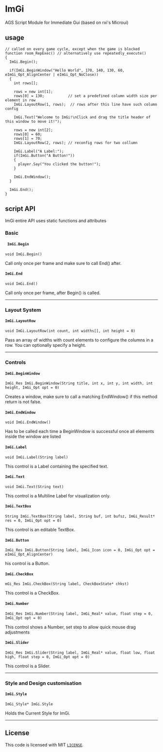 # ImGi
AGS Script Module for Immediate Gui (based on rxi's Microui)

## usage

```AGS Script
// called on every game cycle, except when the game is blocked
function room_RepExec() // alternatively use repeatedly_execute() 
{
  ImGi.Begin(); 
    
  if(ImGi.BeginWindow("Hello World", 170, 140, 130, 60, eImGi_Opt_AlignCenter | eImGi_Opt_NoClose))
  {
    int rows[];
        
    rows = new int[1];
    rows[0] = 130;           // set a predefined column width size per element in row
    ImGi.LayoutRow(1, rows);  // rows after this line have such column config
       
    ImGi.Text("Welcome to ImGi!\nClick and drag the title header of this window to move it!");
           
    rows = new int[2];
    rows[0] = 60;
    rows[1] = 70;
    ImGi.LayoutRow(2, rows); // reconfig rows for two collumn
        
    ImGi.Label("A Label:");
    if(ImGi.Button("A Button!"))
    {
      player.Say("You clicked the button!");
    }    
  
    ImGi.EndWindow();
  }
    
  ImGi.End();  
}
```

## script API

ImGi entire API uses static functions and attributes

### Basic

#### ` ImGi.Begin`
```void ImGi.Begin()```

Call only once per frame and make sure to call End() after.

#### `ImGi.End`
```void ImGi.End()```

Call only once per frame, after Begin() is called.


---

### Layout System

#### `ImGi.LayoutRow`
```void ImGi.LayoutRow(int count, int widths[], int height = 0)```

Pass an array of widths with count elements to configure the columns in a row. You can optionally specify a height.


---

### Controls

#### `ImGi.BeginWindow`
```ImGi_Res ImGi.BeginWindow(String title, int x, int y, int width, int height, ImGi_Opt opt = 0)```

Creates a window, make sure to call a matching EndWindow() if this method return is not false.

#### `ImGi.EndWindow`
```void ImGi.EndWindow()```

Has to be called each time a BeginWindow is successful once all elements inside the window are listed

#### `ImGi.Label`
```void ImGi.Label(String label)```

This control is a Label containing the specified text.

#### `ImGi.Text`
```void ImGi.Text(String text)```

This control is a Multiline Label for visualization only.

#### `ImGi.TextBox`
```String ImGi.TextBox(String label, String buf, int bufsz, ImGi_Result* res = 0, ImGi_Opt opt = 0)```

This control is an editable TextBox.

#### `ImGi.Button`
```ImGi_Res ImGi.Button(String label, ImGi_Icon icon = 0, ImGi_Opt opt = eImGi_Opt_AlignCenter)```

his control is a Button.

#### `ImGi.CheckBox`
```mGi_Res ImGi.CheckBox(String label, CheckBoxState* chkst)```

This control is a CheckBox.

#### `ImGi.Number`
```ImGi_Res ImGi.Number(String label, ImGi_Real* value, float step = 0, ImGi_Opt opt = 0)```

This control shows a Number, set step to allow quick mouse drag adjustments

#### `ImGi.Slider`
```ImGi_Res ImGi.Slider(String label, ImGi_Real* value, float low, float high, float step = 0, ImGi_Opt opt = 0)```

This control is a Slider.


---

### Style and Design customisation

#### `ImGi.Style`
```ImGi_Style* ImGi.Style```

Holds the Current Style for ImGi.


---

## License

This code is licensed with MIT [`LICENSE`](LICENSE).
